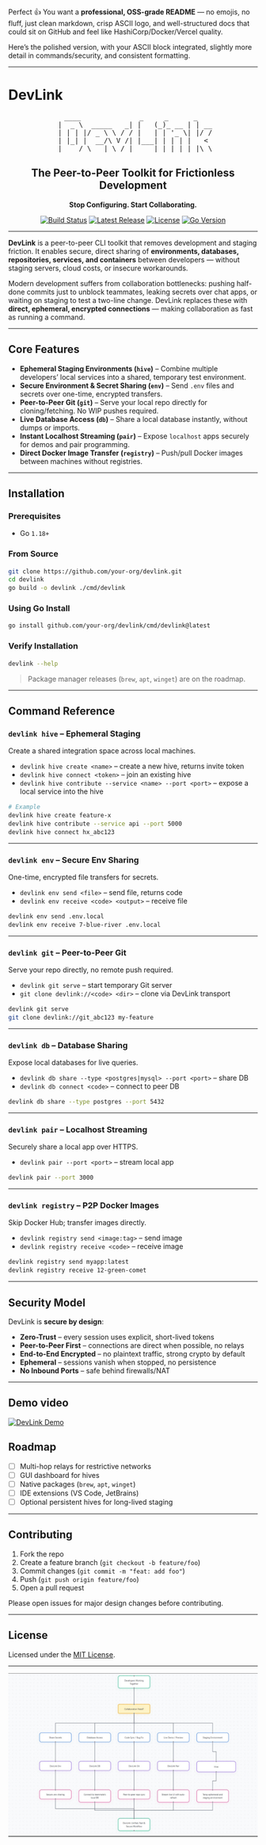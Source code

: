 Perfect 👍 You want a **professional, OSS-grade README** — no emojis, no fluff, just clean markdown, crisp ASCII logo, and well-structured docs that could sit on GitHub and feel like HashiCorp/Docker/Vercel quality.

Here’s the polished version, with your ASCII block integrated, slightly more detail in commands/security, and consistent formatting.

---

# DevLink

<div align="center">
<pre>
  ____              _     _      _   
 |  _ \  _____   _| |   (_)_ __ | | __
 | | | |/ _ \ \ / / |   | | '_ \| |/ /
 | |_| |  __/\ V /| |___| | | | |   < 
 |____/ \___| \_/ |_____|_|_| |_|_|\_\
</pre>
<h2>The Peer-to-Peer Toolkit for Frictionless Development</h2>
<p><strong>Stop Configuring. Start Collaborating.</strong></p>

<a href="#"><img src="https://img.shields.io/github/actions/workflow/status/your-org/devlink/ci.yml?branch=main&style=for-the-badge" alt="Build Status"></a> <a href="#"><img src="https://img.shields.io/github/v/release/your-org/devlink?style=for-the-badge" alt="Latest Release"></a> <a href="./LICENSE"><img src="https://img.shields.io/github/license/your-org/devlink?style=for-the-badge" alt="License"></a> <a href="#"><img src="https://img.shields.io/badge/Go-1.18+-00ADD8.svg?style=for-the-badge&logo=go" alt="Go Version"></a>

</div>

---

**DevLink** is a peer-to-peer CLI toolkit that removes development and staging friction. It enables secure, direct sharing of **environments, databases, repositories, services, and containers** between developers — without staging servers, cloud costs, or insecure workarounds.

Modern development suffers from collaboration bottlenecks: pushing half-done commits just to unblock teammates, leaking secrets over chat apps, or waiting on staging to test a two-line change. DevLink replaces these with **direct, ephemeral, encrypted connections** — making collaboration as fast as running a command.

---

## Core Features

* **Ephemeral Staging Environments (`hive`)** – Combine multiple developers’ local services into a shared, temporary test environment.
* **Secure Environment & Secret Sharing (`env`)** – Send `.env` files and secrets over one-time, encrypted transfers.
* **Peer-to-Peer Git (`git`)** – Serve your local repo directly for cloning/fetching. No WIP pushes required.
* **Live Database Access (`db`)** – Share a local database instantly, without dumps or imports.
* **Instant Localhost Streaming (`pair`)** – Expose `localhost` apps securely for demos and pair programming.
* **Direct Docker Image Transfer (`registry`)** – Push/pull Docker images between machines without registries.

---

## Installation

### Prerequisites

* Go `1.18+`

### From Source

```bash
git clone https://github.com/your-org/devlink.git
cd devlink
go build -o devlink ./cmd/devlink
```

### Using Go Install

```bash
go install github.com/your-org/devlink/cmd/devlink@latest
```

### Verify Installation

```bash
devlink --help
```

> Package manager releases (`brew`, `apt`, `winget`) are on the roadmap.

---

## Command Reference

### `devlink hive` – Ephemeral Staging

Create a shared integration space across local machines.

* `devlink hive create <name>` – create a new hive, returns invite token
* `devlink hive connect <token>` – join an existing hive
* `devlink hive contribute --service <name> --port <port>` – expose a local service into the hive

```bash
# Example
devlink hive create feature-x
devlink hive contribute --service api --port 5000
devlink hive connect hx_abc123
```

---

### `devlink env` – Secure Env Sharing

One-time, encrypted file transfers for secrets.

* `devlink env send <file>` – send file, returns code
* `devlink env receive <code> <output>` – receive file

```bash
devlink env send .env.local
devlink env receive 7-blue-river .env.local
```

---

### `devlink git` – Peer-to-Peer Git

Serve your repo directly, no remote push required.

* `devlink git serve` – start temporary Git server
* `git clone devlink://<code> <dir>` – clone via DevLink transport

```bash
devlink git serve
git clone devlink://git_abc123 my-feature
```

---

### `devlink db` – Database Sharing

Expose local databases for live queries.

* `devlink db share --type <postgres|mysql> --port <port>` – share DB
* `devlink db connect <code>` – connect to peer DB

```bash
devlink db share --type postgres --port 5432
```

---

### `devlink pair` – Localhost Streaming

Securely share a local app over HTTPS.

* `devlink pair --port <port>` – stream local app

```bash
devlink pair --port 3000
```

---

### `devlink registry` – P2P Docker Images

Skip Docker Hub; transfer images directly.

* `devlink registry send <image:tag>` – send image
* `devlink registry receive <code>` – receive image

```bash
devlink registry send myapp:latest
devlink registry receive 12-green-comet
```

---

## Security Model

DevLink is **secure by design**:

* **Zero-Trust** – every session uses explicit, short-lived tokens
* **Peer-to-Peer First** – connections are direct when possible, no relays
* **End-to-End Encrypted** – no plaintext traffic, strong crypto by default
* **Ephemeral** – sessions vanish when stopped, no persistence
* **No Inbound Ports** – safe behind firewalls/NAT

---
## Demo video 

[![DevLink Demo](./assets/video-preview.gif)](./assets/video.mp4)


## Roadmap

* [ ] Multi-hop relays for restrictive networks
* [ ] GUI dashboard for hives
* [ ] Native packages (`brew`, `apt`, `winget`)
* [ ] IDE extensions (VS Code, JetBrains)
* [ ] Optional persistent hives for long-lived staging

---

## Contributing

1. Fork the repo
2. Create a feature branch (`git checkout -b feature/foo`)
3. Commit changes (`git commit -m "feat: add foo"`)
4. Push (`git push origin feature/foo`)
5. Open a pull request

Please open issues for major design changes before contributing.

---

## License

Licensed under the [MIT License](./LICENSE).

---

![alt text](image.png)

